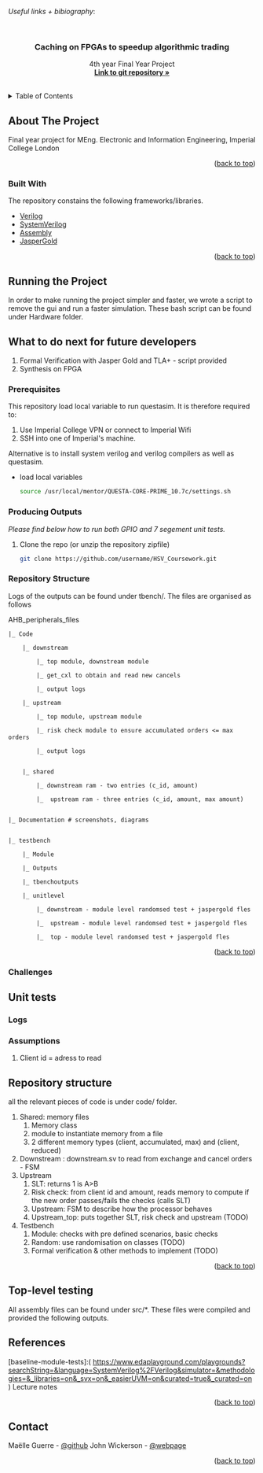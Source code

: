 

*Useful links + bibiography*: 

  <div id="top"></div>

<!-- PROJECT LOGO -->
<br />
<div align="center">
  <a href="https://github.com/chocovore17/HSV_Coursework">
    
  </a>

  <h3 align="center">Caching on FPGAs to speedup algorithmic trading</h3>

  <p align="center">
    4th year Final Year Project 
    <br />
    <a href="https://github.com/chocovore17/HSV_Coursework"><strong>Link to git repository »</strong></a>
    <br />
    <br />
  </p>
</div>



<!-- TABLE OF CONTENTS -->
<details>
  <summary>Table of Contents</summary>
  <ol>
    <li>
      <a href="#about-the-project">About The Project</a>
      <ul>
        <li><a href="#context">Context</a></li>
      </ul>
      <ul>
        <li><a href="#built-with">Built With</a></li>
      </ul>
      <ul>
        <li><a href="#repository-structure">Repository structure</a></li>
      </ul>
      <ul>
        <li><a href="#challlenges">What to do next</a></li>
      </ul>
      <!-- <ul>
        u<li><a href="#built-with">Built With</a></li>
      </l> -->
    </li>
    <li>
      <a href="#running-the-project">Running the project</a>
      <ul>
        <li><a href="#prerequisites">Prerequisites</a></li>
        <li><a href="#producing-outputs">Producing the test outputs</a></li>
      </ul>
    </li>
    <li><a href="#unittest">Unit tests</a>
      <ul>
        <li><a href="#unittestlog">Logs</a></li>
        <li><a href="#unittestassumptions">Assumptions</a></li>
        <li><a href="#unittestperformance">Performance</a></li>
      </ul>
    </li>
    <li><a href="#toplevel"> Top level testing</a>
    </li>
    <li><a href="#fv">Formal verification</a>
      <ul>
        <li><a href="#fvlogs">Logs</a></li>
        <li><a href="#fvassumptions">Assumptions</a></li>
        <li><a href="#fvperformance">Performance</a></li>
      </ul>
    </li>
    <li><a href="#references">References</a></li>
    <li><a href="#contact">Contact</a></li>
  </ol>
</details>



<!-- ABOUT THE PROJECT -->
## About The Project

Final year project for MEng. Electronic and Information Engineering, Imperial College London

<p align="right">(<a href="#top">back to top</a>)</p>



### Built With

The repository constains the following frameworks/libraries. 

* [Verilog](http://www.asic-world.com/verilog/tools.html)
* [SystemVerilog](https://www.chipverify.com/systemverilog/systemverilog-tutorial)
* [Assembly](https://www.ibm.com/docs/en/zos/2.1.0?topic=introduction-assembler-language)
* [JasperGold](https://www.cadence.com/en_US/home/tools/system-design-and-verification/formal-and-static-verification/jasper-gold-verification-platform.html)

<p align="right">(<a href="#top">back to top</a>)</p>




<!-- GETTING STARTED -->
## Running the Project 

In order to make running the project simpler and faster, we wrote a script to remove the gui and run a faster simulation. These bash script can be found under Hardware folder. 

## What to do next for future developers

1. Formal Verification with Jasper Gold and TLA+ - script provided
2. Synthesis on FPGA 

### Prerequisites

This repository load local variable to run questasim. It is therefore required to:
1. Use Imperial College VPN or connect to Imperial Wifi
2. SSH into one of Imperial's machine. 

Alternative is to install system verilog and verilog compilers as well as questasim.

* load local variables 
  ```sh
  source /usr/local/mentor/QUESTA-CORE-PRIME_10.7c/settings.sh
  ```

### Producing Outputs

_Please find below how to run both GPIO and 7 segement unit tests._

1. Clone the repo (or unzip the repository zipfile)
   ```sh
   git clone https://github.com/username/HSV_Coursework.git
   ```
### Repository Structure 

Logs of the outputs can be found under tbench/. The files are organised as follows 

AHB_peripherals_files

    |_ Code 

        |_ downstream  

            |_ top module, downstream module

            |_ get_cxl to obtain and read new cancels

            |_ output logs

        |_ upstream  

            |_ top module, upstream module

            |_ risk check module to ensure accumulated orders <= max orders

            |_ output logs


        |_ shared 

            |_ downstream ram - two entries (c_id, amount)
        
            |_  upstream ram - three entries (c_id, amount, max amount)


    |_ Documentation # screenshots, diagrams 
    

    |_ testbench  

        |_ Module   

        |_ Outputs   

        |_ tbenchoutputs 

        |_ unitlevel 

            |_ downstream - module level randomsed test + jaspergold fles
        
            |_  upstream - module level randomsed test + jaspergold fles
        
            |_  top - module level randomsed test + jaspergold fles
        



<p align="right">(<a href="#top">back to top</a>)</p>



### Challenges 

<!-- UNIT TESTS -->
## Unit tests

### Logs

### Assumptions 
1. Client id = adress to read

## Repository structure 

all the relevant pieces of code is under code/ folder. 
 1. Shared: memory files 
    1. Memory class 
    2. module to instantiate memory from a file 
    3. 2 different memory types (client, accumulated, max) and (client, reduced)
2. Downstream : downstream.sv to read from exchange and cancel orders - FSM 
3. Upstream
    1. SLT: returns 1 is A>B
    2. Risk check: from client id and amount, reads memory to compute if the new order passes/fails the checks (calls SLT)
    3. Upstream: FSM to describe how the processor behaves
    4. Upstream_top: puts together SLT, risk check and upstream  (TODO)
4. Testbench 
    1. Module: checks with pre defined scenarios, basic checks
    2. Random: use randomisation on classes (TODO)
    3. Formal verification & other methods to implement  (TODO)


<p align="right">(<a href="#top">back to top</a>)</p>




<!-- TOP LEVEL TESTS -->
## Top-level testing

All assembly files can be found under src/*. These files were compiled and provided the following outputs.




## References
[baseline-module-tests]:( https://www.edaplayground.com/playgrounds?searchString=&language=SystemVerilog%2FVerilog&simulator=&methodologies=&_libraries=on&_svx=on&_easierUVM=on&curated=true&_curated=on
)
Lecture notes


<p align="right">(<a href="#top">back to top</a>)</p>



<!-- CONTACT -->
## Contact

Maëlle Guerre - [@github](https://github.com/chocovore17)
John Wickerson - [@webpage](https://johnwickerson.github.io/)

<p align="right">(<a href="#top">back to top</a>)</p>

